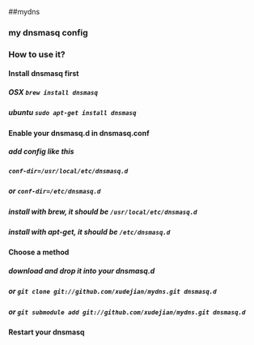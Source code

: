 ##mydns

### my dnsmasq config

### How to use it?

#### Install dnsmasq first
##### OSX `brew install dnsmasq`
##### ubuntu `sudo apt-get install dnsmasq`

#### Enable your dnsmasq.d in dnsmasq.conf
##### add config like this
##### `conf-dir=/usr/local/etc/dnsmasq.d`
##### or `conf-dir=/etc/dnsmasq.d`
##### install with brew, it should be `/usr/local/etc/dnsmasq.d`
##### install with apt-get, it should be `/etc/dnsmasq.d`

#### Choose a method
##### download and drop it into your dnsmasq.d
##### or `git clone git://github.com/xudejian/mydns.git dnsmasq.d`
##### or `git submodule add git://github.com/xudejian/mydns.git dnsmasq.d`

#### Restart your dnsmasq
